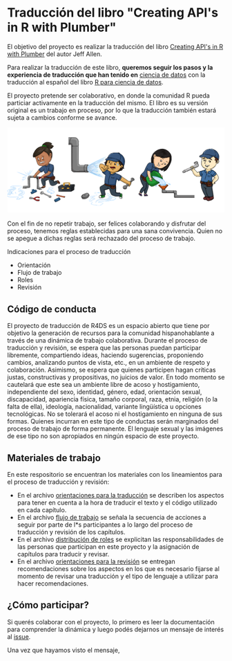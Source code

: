 # Traducción del libro "Creating API's in R with Plumber"

El objetivo del proyecto es realizar la traducción del libro [Creating API's in R with Plumber]("https://www.rplumber.io/docs/index.html") del autor Jeff Allen. 

Para realizar la traducción de este libro, **queremos seguir los pasos y la experiencia de traducción que han tenido en** [ciencia de datos](https://github.com/cienciadedatos) con la traducción al español del libro [R para ciencia de datos](http://es.r4ds.hadley.nz/). 

El proyecto pretende ser colaborativo, en donde la comunidad R pueda particiar activamente en la traducción del mismo. El libro es su versión original es un trabajo en proceso, por lo que la traducción también estará sujeta a cambios conforme se avance.

![](fontanero.png)

Con el fin de no repetir trabajo, ser felices colaborando y disfrutar del proceso, tenemos reglas establecidas para una sana convivencia. Quien no se apegue a dichas reglas será rechazado del proceso de trabajo.

Indicaciones para el proceso de traducción

- Orientación
- Flujo de trabajo
- Roles
- Revisión

## Código de conducta
El proyecto de traducción de R4DS es un espacio abierto que tiene por objetivo la generación de recursos para la comunidad hispanohablante a través de una dinámica de trabajo colaborativa. Durante el proceso de traducción y revisión, se espera que las personas puedan participar libremente, compartiendo ideas, haciendo sugerencias, proponiendo cambios, analizando puntos de vista, etc., en un ambiente de respeto y colaboración. Asimismo, se espera que quienes participen hagan críticas justas, constructivas y propositivas, no juicios de valor.
En todo momento se cautelará que este sea un ambiente libre de acoso y hostigamiento, independiente del sexo, identidad, género, edad, orientación sexual, discapacidad, apariencia física, tamaño corporal, raza, etnia, religión (o la falta de ella), ideología, nacionalidad, variante lingüística u opciones tecnológicas. No se tolerará el acoso ni el hostigamiento en ninguna de sus formas. Quienes incurran en este tipo de conductas serán marginados del proceso de trabajo de forma permanente. El lenguaje sexual y las imágenes de ese tipo no son apropiados en ningún espacio de este proyecto.

## Materiales de trabajo

En este respositorio se encuentran los materiales con los lineamientos para el proceso de traducción y revisión:

* En el archivo [orientaciones para la traducción](https://github.com/cienciadedatos/descripcion-y-orientaciones/blob/master/orientaciones-traduccion.md) se describen los aspectos para tener en cuenta a la hora de traducir el texto y el código utilizado en cada capítulo.
* En el archivo [flujo de trabajo](https://github.com/cienciadedatos/descripcion-y-orientaciones/blob/master/flujo-trabajo.md) se señala la secuencia de acciones a seguir por parte de l*s participantes a lo largo del proceso de traducción y revisión de los capítulos. 
* En el archivo [distribución de roles](https://github.com/cienciadedatos/descripcion-y-orientaciones/blob/master/distribucion-roles.md) se explicitan las responsabilidades de las personas que participan en este proyecto y la asignación de capítulos para traducir y revisar.
* En el archivo [orientaciones para la revisión](https://github.com/cienciadedatos/descripcion-y-orientaciones/blob/master/orientaciones-revision.md) se entregan recomendaciones sobre los aspectos en los que es necesario fijarse al momento de revisar una traducción y el tipo de lenguaje a utilizar para hacer recomendaciones.


## ¿Cómo participar?

Si querés colaborar con el proyecto, lo primero es leer la documentación para
comprender la dinámica y luego podés dejarnos un mensaje de interés al 
[issue](https://github.com/fontanero-api/descripcion-y-orientaciones/issues/1).

Una vez que hayamos visto el mensaje, 

